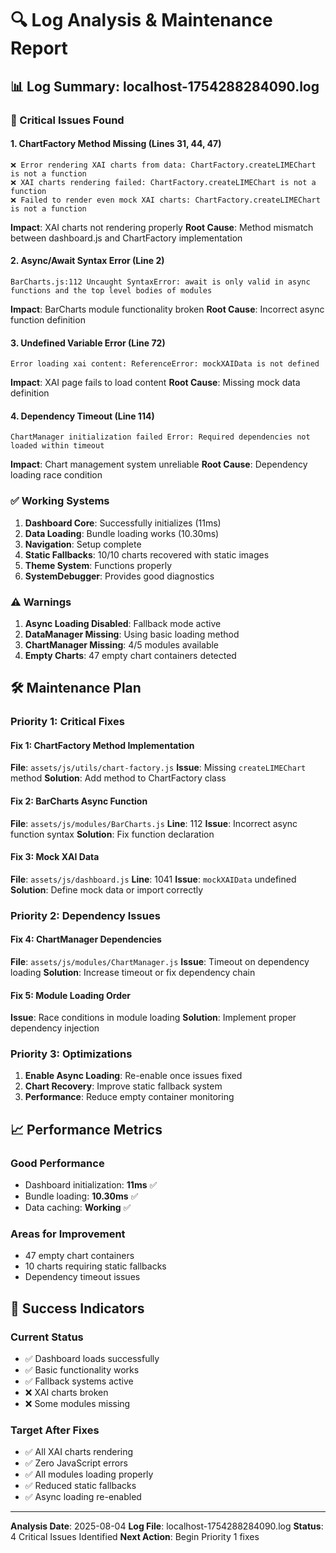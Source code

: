 # 🔍 Log Analysis & Maintenance Report

## 📊 Log Summary: localhost-1754288284090.log

### 🚨 Critical Issues Found

#### 1. ChartFactory Method Missing (Lines 31, 44, 47)
```
❌ Error rendering XAI charts from data: ChartFactory.createLIMEChart is not a function
❌ XAI charts rendering failed: ChartFactory.createLIMEChart is not a function
❌ Failed to render even mock XAI charts: ChartFactory.createLIMEChart is not a function
```
**Impact**: XAI charts not rendering properly
**Root Cause**: Method mismatch between dashboard.js and ChartFactory implementation

#### 2. Async/Await Syntax Error (Line 2)
```
BarCharts.js:112 Uncaught SyntaxError: await is only valid in async functions and the top level bodies of modules
```
**Impact**: BarCharts module functionality broken
**Root Cause**: Incorrect async function definition

#### 3. Undefined Variable Error (Line 72)
```
Error loading xai content: ReferenceError: mockXAIData is not defined
```
**Impact**: XAI page fails to load content
**Root Cause**: Missing mock data definition

#### 4. Dependency Timeout (Line 114)
```
ChartManager initialization failed Error: Required dependencies not loaded within timeout
```
**Impact**: Chart management system unreliable
**Root Cause**: Dependency loading race condition

### ✅ Working Systems

1. **Dashboard Core**: Successfully initializes (11ms)
2. **Data Loading**: Bundle loading works (10.30ms)
3. **Navigation**: Setup complete
4. **Static Fallbacks**: 10/10 charts recovered with static images
5. **Theme System**: Functions properly
6. **SystemDebugger**: Provides good diagnostics

### ⚠️ Warnings

1. **Async Loading Disabled**: Fallback mode active
2. **DataManager Missing**: Using basic loading method
3. **ChartManager Missing**: 4/5 modules available
4. **Empty Charts**: 47 empty chart containers detected

## 🛠️ Maintenance Plan

### Priority 1: Critical Fixes

#### Fix 1: ChartFactory Method Implementation
**File**: `assets/js/utils/chart-factory.js`
**Issue**: Missing `createLIMEChart` method
**Solution**: Add method to ChartFactory class

#### Fix 2: BarCharts Async Function
**File**: `assets/js/modules/BarCharts.js`
**Line**: 112
**Issue**: Incorrect async function syntax
**Solution**: Fix function declaration

#### Fix 3: Mock XAI Data
**File**: `assets/js/dashboard.js`
**Line**: 1041
**Issue**: `mockXAIData` undefined
**Solution**: Define mock data or import correctly

### Priority 2: Dependency Issues

#### Fix 4: ChartManager Dependencies
**File**: `assets/js/modules/ChartManager.js`
**Issue**: Timeout on dependency loading
**Solution**: Increase timeout or fix dependency chain

#### Fix 5: Module Loading Order
**Issue**: Race conditions in module loading
**Solution**: Implement proper dependency injection

### Priority 3: Optimizations

1. **Enable Async Loading**: Re-enable once issues fixed
2. **Chart Recovery**: Improve static fallback system
3. **Performance**: Reduce empty container monitoring

## 📈 Performance Metrics

### Good Performance
- Dashboard initialization: **11ms** ✅
- Bundle loading: **10.30ms** ✅
- Data caching: **Working** ✅

### Areas for Improvement
- 47 empty chart containers
- 10 charts requiring static fallbacks
- Dependency timeout issues

## 🎯 Success Indicators

### Current Status
- ✅ Dashboard loads successfully
- ✅ Basic functionality works
- ✅ Fallback systems active
- ❌ XAI charts broken
- ❌ Some modules missing

### Target After Fixes
- ✅ All XAI charts rendering
- ✅ Zero JavaScript errors
- ✅ All modules loading properly
- ✅ Reduced static fallbacks
- ✅ Async loading re-enabled

---
**Analysis Date**: 2025-08-04
**Log File**: localhost-1754288284090.log
**Status**: 4 Critical Issues Identified
**Next Action**: Begin Priority 1 fixes
